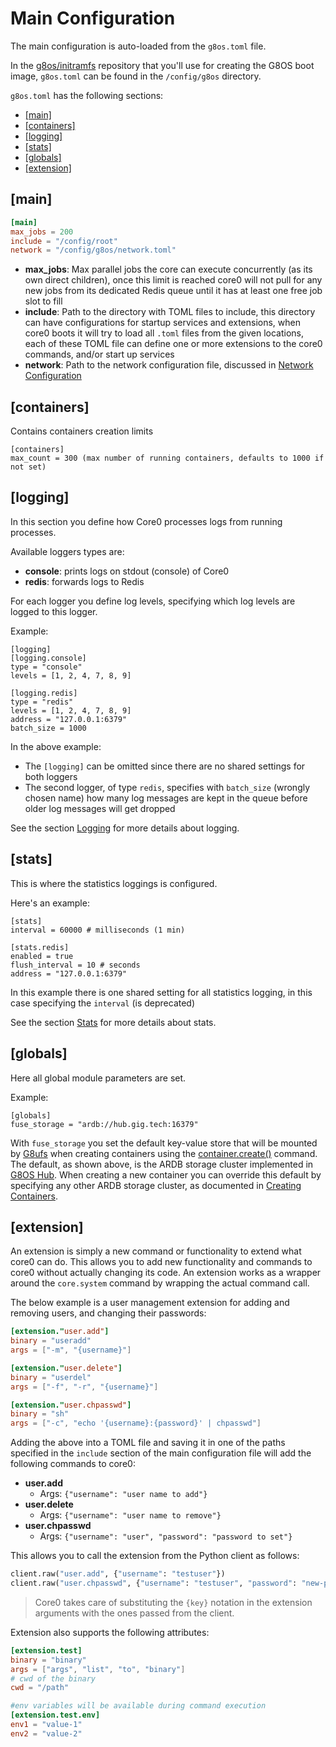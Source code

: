 # Main Configuration

The main configuration is auto-loaded from the `g8os.toml` file.

In the [g8os/initramfs](https://github.com/g8os/initramfs) repository that you'll use for creating the G8OS boot image, `g8os.toml` can be found in the `/config/g8os` directory.

`g8os.toml` has the following sections:

- [\[main\]](#main)
- [\[containers\]](#containers)
- [\[logging\]](#logging)
- [\[stats\]](#stats)
- [\[globals\]](#globals)
- [\[extension\]](#extension)


<a id="main"></a>
## [main]

```toml
[main]
max_jobs = 200
include = "/config/root"
network = "/config/g8os/network.toml"
```

- **max_jobs**: Max parallel jobs the core can execute concurrently (as its own direct children), once this limit is reached core0 will not pull for any new jobs from its dedicated Redis queue until it has at least one free job slot to fill
- **include**: Path to the directory with TOML files to include, this directory can have configurations for startup services and extensions, when core0 boots it will try to load all `.toml` files from the given locations, each of these TOML file can define one or more extensions to the core0 commands, and/or start up services
- **network**: Path to the network configuration file, discussed in [Network Configuration](network.md)


<a id="containers"></a>
## [containers]
Contains containers creation limits

```
[containers]
max_count = 300 (max number of running containers, defaults to 1000 if not set)
```


<a id="logging"></a>
## [logging]

In this section you define how Core0 processes logs from running processes.

Available loggers types are:

- **console**: prints logs on stdout (console) of Core0
- **redis**: forwards logs to Redis

For each logger you define log levels, specifying which log levels are logged to this logger.

Example:

```
[logging]
[logging.console]
type = "console"
levels = [1, 2, 4, 7, 8, 9]

[logging.redis]
type = "redis"
levels = [1, 2, 4, 7, 8, 9]
address = "127.0.0.1:6379"
batch_size = 1000
```

In the above example:

- The `[logging]` can be omitted since there are no shared settings for both loggers
- The second logger, of type `redis`, specifies with `batch_size` (wrongly chosen name) how many log messages are kept in the queue before older log messages will get dropped

See the section [Logging](../monitoring/logging.md) for more details about logging.

<a id="stats"></a>
## [stats]

This is where the statistics loggings is configured.

Here's an example:

```
[stats]
interval = 60000 # milliseconds (1 min)

[stats.redis]
enabled = true
flush_interval = 10 # seconds
address = "127.0.0.1:6379"
```

In this example there is one shared setting for all statistics logging, in this case specifying the `interval` (is deprecated)

See the section [Stats](../monitoring/stats.md) for more details about stats.


<a id="globals"></a>
## [globals]

Here all global module parameters are set.

Example:

```
[globals]
fuse_storage = "ardb://hub.gig.tech:16379"
```

With `fuse_storage` you set the default key-value store that will be mounted by [G8ufs](../g8ufs/g8ufs.md) when creating containers using the [container.create()](../interacting/commands/corex.md#create) command. The default, as shown above, is the ARDB storage cluster implemented in [G8OS Hub](../g8ufs/hub/hub.md). When creating a new container you can override this default by specifying any other ARDB storage cluster, as documented in [Creating Containers](../containers/creating.md).


<a id="extension"></a>
## [extension]

An extension is simply a new command or functionality to extend what core0 can do. This allows you to add new functionality and commands to core0 without actually changing its code. An extension works as a wrapper around the `core.system` command by wrapping the actual command call.

The below example is a user management extension for adding and removing users, and changing their passwords:

```toml
[extension."user.add"]
binary = "useradd"
args = ["-m", "{username}"]

[extension."user.delete"]
binary = "userdel"
args = ["-f", "-r", "{username}"]

[extension."user.chpasswd"]
binary = "sh"
args = ["-c", "echo '{username}:{password}' | chpasswd"]
```

Adding the above into a TOML file and saving it in one of the paths specified in the `include` section of the main configuration file will add the following commands to core0:

 - **user.add**
   - Args: `{"username": "user name to add"}`
 - **user.delete**
   - Args: `{"username": "user name to remove"}`
 - **user.chpasswd**
   - Args: `{"username": "user", "password": "password to set"}`

This allows you to call the extension from the Python client as follows:

```python
client.raw("user.add", {"username": "testuser"})
client.raw("user.chpasswd", {"username": "testuser", "password": "new-password"})
```

> Core0 takes care of substituting the `{key}` notation in the extension arguments with the ones passed from the client.

Extension also supports the following attributes:

```toml
[extension.test]
binary = "binary"
args = ["args", "list", "to", "binary"]
# cwd of the binary
cwd = "/path"

#env variables will be available during command execution
[extension.test.env]
env1 = "value-1"
env2 = "value-2"
```
